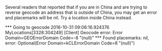 Several readers that reported that if you are in China and are trying to reverse geocode an address that is outside of China, you may get an error and placemarks will be nil. Try a location inside China instead.


*** Going to geocode
2016-10-31 09:06:16.924376 MyLocations[3328:304249] [Client] Geocode error: Error Domain=GEOErrorDomain Code=-8 "(null)"
*** Found placemarks: nil, error: Optional(Error Domain=kCLErrorDomain Code=8 "(null)")


